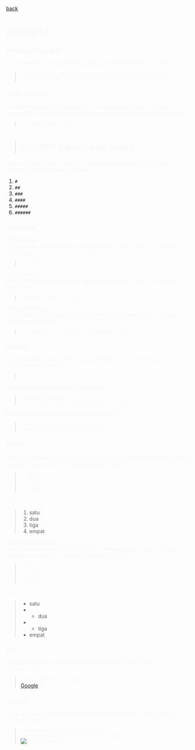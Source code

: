 <style> 
    .markdown-body{ 
        background-color: #303030; 
    } 
    h1,h2,h3,h4,h5,h6,p{ 
        color: #f8f8f8; 
    } 
</style> 


[back](./index.md)

# Paragraf

### Penulisan Paragraf
 Untuk menulis kan paragraf bisa langsung menuliskannya seperti ini

> ```ini adalah contoh penulisan paragraf. Untuk paragraf baru pisahkan dengan 2 atau lebih spasi kemudian klik enter```

### Judul paragraf
untuk menuliskan judul paragraf bisa menggunakan tanda `#` di awal paragraf. Penulisan # harus di awal paragraf tidak bisa di tengah paragraf

> ``` # contoh penulisan judul```

> # contoh penulisan judul

tandan # yang bisa digunakan untuk mendifinisan judul ada 6, berikut urutannya dari atas sampai bawah:

1. `#`
2. `##`
3. `###`
4. `####`
5. `#####`
6. `######`


### Gaya kata

**Cetak Tebal**  
untuk tulisan cetak tebal bisa menggunakan tanda `**` atau `__` di awal dan akhir kata.
> ```**Tebal** atau __Tebal__```

*Cetak Miring*  
untuk tulisan cetak miring bisa menggunakan tanda `*` atau `_` di awal dan akhir kata.
> ```*Miring* atau _Miring_```

***Tebal dan Miring***  
untuk tulisan cetak tebal dan miring bisa menggunakan tanda `***` atau `___` di awal dan akhir kata.
> ```***Tebal&Miring*** atau ___Tebal&Miring___```


### Kutipan
untuk penilisan kutipan bisa menggunakan tanda `>` di awal paragraf tidak bisa di tengah paragraf.
> ```> contoh penilisan kutipan seperti ini```

kutipan bisa dimasukkan ke kutipan lain.
> ```> kutipan pertama```<br>
> ```>> kutiman kedua di dalam kutipan pertama  ```

kutipan juga bisa digabung dengan tanda lain.
> ```> ## gabung dengan judul paragraf```<br>
>```> *Miring* gabung dengan gaya kata```

### Daftar
**Daftar Berurutan**
untuk penilisan daftar berurutan bisa menggunakan angka di akhiri dengan titik  `1.`,  urutan tidak menentukan.
> ```1. satu```  
> ```2. dua```  
> ```1. tiga```  
> ```2. empat``` 

Hasil:
> 1. satu
> 2. dua
> 1. tiga
> 2. empat

**Daftar Takberurutan**  
untuk penilisan daftar takberurutan bisa menggunakan tanda `-`, `*`, atau `+`,  tanda bisa digabung untuk daftar di dalam daftar.
> ```- satu```  
> ```- + dua```  
> ```- * tiga```  
> ```- empat``` 

Hasil:
> - satu
> - + dua
> - * tiga
> - empat

### Link
untuk penulisan link bisa menggunakan tanda `['nama_link']('alamat_link')`.
> ```[Google](https://google.com)```  
[Google](https://google.com)

### gambar
untuk memasukkan gambar bisa menggunakan tanda `!['nama_gambar']('alamat_gambar')`.
> ```![markdown logo](https://cdn.icon-icons.com/icons2/3265/PNG/512/markdown_icon_207114.png)```  
![markdown logo](https://cdn.icon-icons.com/icons2/3265/PNG/512/markdown_icon_207114.png)

